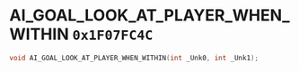 # AI_GOAL_LOOK_AT_PLAYER_WHEN_WITHIN `0x1F07FC4C`

```cpp
void AI_GOAL_LOOK_AT_PLAYER_WHEN_WITHIN(int _Unk0, int _Unk1);
```